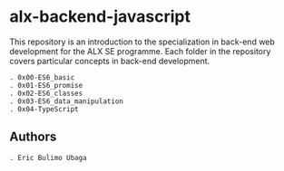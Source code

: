 # alx-backend-javascript

This repository is an introduction to the specialization in back-end web
development for the ALX SE programme.
Each folder in the repository covers particular concepts in back-end
development.

    . 0x00-ES6_basic
    . 0x01-ES6_promise
    . 0x02-ES6_classes
    . 0x03-ES6_data_manipulation
    . 0x04-TypeScript

## Authors

	. Eric Bulimo Ubaga

